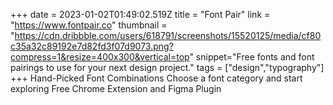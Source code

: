 +++
date = 2023-01-02T01:49:02.519Z
title = "Font Pair"
link = "https://www.fontpair.co"
thumbnail = "https://cdn.dribbble.com/users/618791/screenshots/15520125/media/cf80c35a32c89192e7d82fd3f07d9073.png?compress=1&resize=400x300&vertical=top"
snippet="Free fonts and font pairings to use for your next design project."
tags = ["design","typography"]
+++ 
Hand-Picked Font Combinations
Choose a font category and start exploring
Free Chrome Extension and Figma Plugin


